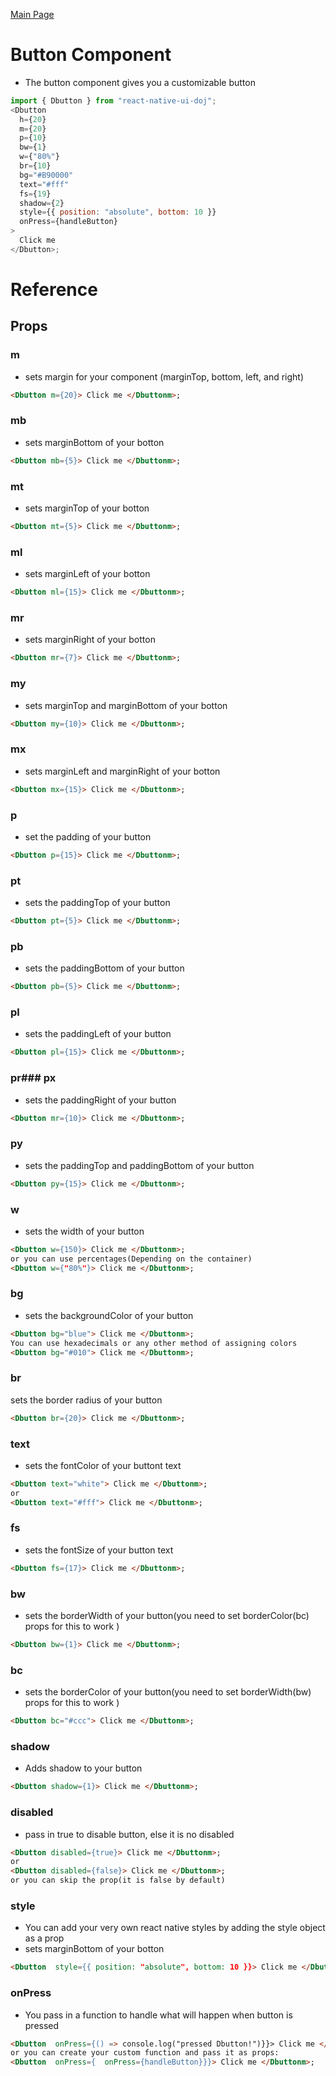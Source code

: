[Main Page](/README)

# Button Component

- The button component gives you a customizable button

```js
import { Dbutton } from "react-native-ui-doj";
<Dbutton
  h={20}
  m={20}
  p={10}
  bw={1}
  w={"80%"}
  br={10}
  bg="#B90000"
  text="#fff"
  fs={19}
  shadow={2}
  style={{ position: "absolute", bottom: 10 }}
  onPress={handleButton}
>
  Click me
</Dbutton>;
```

# Reference

## Props

### **m**

- sets margin for your component (marginTop, bottom, left, and right)

```html
<Dbutton m={20}> Click me </Dbuttonm>;
```

### **mb**

- sets marginBottom of your botton

```html
<Dbutton mb={5}> Click me </Dbuttonm>;
```

### **mt**

- sets marginTop of your botton

```html
<Dbutton mt={5}> Click me </Dbuttonm>;
```

### **ml**

- sets marginLeft of your botton

```html
<Dbutton ml={15}> Click me </Dbuttonm>;
```

### **mr**

- sets marginRight of your botton

```html
<Dbutton mr={7}> Click me </Dbuttonm>;
```

### **my**

- sets marginTop and marginBottom of your botton

```html
<Dbutton my={10}> Click me </Dbuttonm>;
```

### **mx**

- sets marginLeft and marginRight of your botton

```html
<Dbutton mx={15}> Click me </Dbuttonm>;
```

### **p**

- set the padding of your button

```html
<Dbutton p={15}> Click me </Dbuttonm>;
```

### **pt**

- sets the paddingTop of your button

```html
<Dbutton pt={5}> Click me </Dbuttonm>;
```

### **pb**

- sets the paddingBottom of your button

```html
<Dbutton pb={5}> Click me </Dbuttonm>;
```

### **pl**

- sets the paddingLeft of your button

```html
<Dbutton pl={15}> Click me </Dbuttonm>;
```

### **pr**### **px**

- sets the paddingRight of your button

```html
<Dbutton mr={10}> Click me </Dbuttonm>;
```

### **py**

- sets the paddingTop and paddingBottom of your button

```html
<Dbutton py={15}> Click me </Dbuttonm>;
```

### **w**

- sets the width of your button

```html
<Dbutton w={150}> Click me </Dbuttonm>;
or you can use percentages(Depending on the container)
<Dbutton w={"80%"}> Click me </Dbuttonm>;
```

### **bg**

- sets the backgroundColor of your button

```html
<Dbutton bg="blue"> Click me </Dbuttonm>;
You can use hexadecimals or any other method of assigning colors
<Dbutton bg="#010"> Click me </Dbuttonm>;
```

### **br**

sets the border radius of your button

```html
<Dbutton br={20}> Click me </Dbuttonm>;
```

### **text**

- sets the fontColor of your buttont text

```html
<Dbutton text="white"> Click me </Dbuttonm>;
or
<Dbutton text="#fff"> Click me </Dbuttonm>;
```

### **fs**

- sets the fontSize of your button text

```html
<Dbutton fs={17}> Click me </Dbuttonm>;
```

### **bw**

- sets the borderWidth of your button(you need to set borderColor(bc) props for this to work )

```html
<Dbutton bw={1}> Click me </Dbuttonm>;
```

### **bc**

- sets the borderColor of your button(you need to set borderWidth(bw) props for this to work )

```html
<Dbutton bc="#ccc"> Click me </Dbuttonm>;
```

### **shadow**

- Adds shadow to your button

```html
<Dbutton shadow={1}> Click me </Dbuttonm>;
```

### **disabled**

- pass in true to disable button, else it is no disabled

```html
<Dbutton disabled={true}> Click me </Dbuttonm>;
or
<Dbutton disabled={false}> Click me </Dbuttonm>;
or you can skip the prop(it is false by default)
```

### **style**

- You can add your very own react native styles by adding the style object as a prop
- sets marginBottom of your botton

```html
<Dbutton  style={{ position: "absolute", bottom: 10 }}> Click me </Dbuttonm>;
```

### **onPress**

- You pass in a function to handle what will happen when button is pressed

```html
<Dbutton  onPress={() => console.log("pressed Dbutton!")}}> Click me </Dbuttonm>;
or you can create your custom function and pass it as props:
<Dbutton  onPress={  onPress={handleButton}}}> Click me </Dbuttonm>;

```
